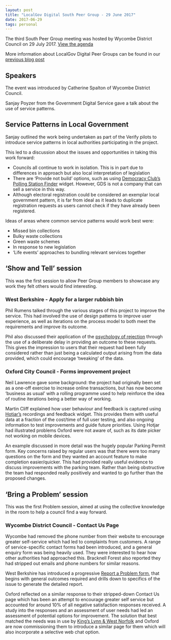 ```yaml
---
layout: post
title: "LocalGov Digital South Peer Group - 29 June 2017"
date: 2017-06-29
tags: personal
---
```


The third South Peer Group meeting was hosted by Wycombe District Council on 29 July 2017. [View the agenda](https://docs.google.com/document/d/1vsHVZ9iZfSJZErvo-FXlidHNOMgaZoZJF2DMjD6tI78/edit?usp=sharing)

More information about LocalGov Digital Peer Groups can be found in our [previous blog post](https://oxfordcitycouncil.github.io/blog/2016/11/25/localgov-digital-south-peer-group)

## Speakers

The event was introduced by Catherine Spalton of Wycombe District Council.

Sanjay Poyzer from the Government Digital Service gave a talk about the use of service patterns.

## Service Patterns in Local Government

Sanjay outlined the work being undertaken as part of the Verify pilots to introduce service patterns in local authorities participating in the project.

This led to a discussion about the issues and opportunities in taking this work forward:

*   Councils all continue to work in isolation. This is in part due to differences in approach but also local interpretation of legislation
*   There are ‘Provide not build’ options, such as using [Democracy Club’s Polling Station Finder](https://democracyclub.org.uk/projects/polling-stations/) widget. However, GDS is not a company that can sell a service in this way.
*   Although electoral registration could be considered an exemplar local government pattern, it is far from ideal as it leads to duplicate registration requests as users cannot check if they have already been registered.

Ideas of areas where common service patterns would work best were:

*   Missed bin collections
*   Bulky waste collections
*   Green waste schemes
*   In response to new legislation
*   ‘Life events’ approaches to bundling relevant services together

## ‘Show and Tell’ session

This was the first session to allow Peer Group members to showcase any work they felt others would find interesting.

### West Berkshire - Apply for a larger rubbish bin

Phil Rumens talked through the various stages of this project to improve the service. This had involved the use of design patterns to improve user experience, as well as iterations on the process model to both meet the requirements and improve its outcome.

Phil also discussed their application of the [psychology of rejection](http://philrumens.blogspot.co.uk/2017/05/the-psychology-of-rejection.html) through the use of a deliberate delay in providing an outcome to these requests. This gives the impression to users that their request had been fully considered rather than just being a calculated output arising from the data provided, which could encourage ‘tweaking’ of the data.

### Oxford City Council - Forms improvement project

Neil Lawrence gave some background: the project had originally been set as a one-off exercise to increase online transactions, but has now become ‘business as usual’ with a rolling programme used to help reinforce the idea of routine iterations being a better way of working.

Martin Cliff explained how user behaviour and feedback is captured using [Hotjar’s](https://www.hotjar.com) recordings and feedback widget. This provides them with useful data at a fraction of the cost/time of full user testing, and also ongoing information to test improvements and guide future priorities. Using Hotjar had illustrated problems Oxford were not aware of, such as its date picker not working on mobile devices.

An example discussed in more detail was the hugely popular Parking Permit form. Key concerns raised by regular users was that there were too many questions on the form and they wanted an account feature to make completion easier/quicker. This had provided really useful evidence to discuss improvements with the parking team. Rather than being obstructive the team had responded really positively and wanted to go further than the proposed changes.

## ‘Bring a Problem’ session

This was the first Problem session, aimed at using the collective knowledge in the room to help a council find a way forward.

### Wycombe District Council - Contact Us Page

Wycombe had removed the phone number from their website to encourage greater self-service which had led to complaints from customers. A range of service-specific contact forms had been introduced, and a general enquiry form was being heavily used. They were interested to hear how other authorities had approached this. Bracknell Forest also reported they had stripped out emails and phone numbers for similar reasons.

West Berkshire has introduced a progressive [Report a Problem form](http://www.westberks.gov.uk/servicerequests/describe_case.aspx?lev=0), that begins with general outcomes required and drills down to specifics of the issue to generate the detailed report.

Oxford reflected on a similar response to their stripped-down Contact Us page which has been an attempt to encourage greater self service but accounted for around 10% of all negative satisfaction responses received. A study into the responses and an assessment of user needs had led an assessment of potential options for improvement. The solution that best matched the needs was in use by [King’s Lynn & West Norfolk](https://www.west-norfolk.gov.uk/contact) and Oxford are now commissioning them to introduce a similar page for them which will also incorporate a selective web chat option.
